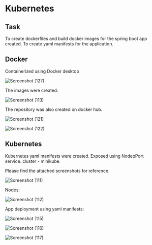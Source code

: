 # Kubernetes

## Task 

To create dockerfiles and build docker images for the spring boot app created. To create yaml manifests for the application.

## Docker 

Containerized using Docker desktop

![Screenshot (127)](https://user-images.githubusercontent.com/68069100/235367013-4c59a4b2-1d61-45e4-b3ee-7f743cdceb1f.png)

The images were created. 

![Screenshot (113)](https://user-images.githubusercontent.com/68069100/235366499-7061d5fb-0d61-4324-ba3d-5b0b59b21f0f.png)

The repository was also created on docker hub. 

![Screenshot (121)](https://user-images.githubusercontent.com/68069100/235366579-4c50fe72-368d-4245-b8de-9d864f54b55e.png)

![Screenshot (122)](https://user-images.githubusercontent.com/68069100/235366582-53e5f7e4-a922-45cd-a4fa-340332a4e1ae.png)

## Kubernetes 

Kubernetes yaml manifests were created. Exposed using NodepPort service. cluster - minikube. 

Please find the attached screenshots for reference. 

![Screenshot (111)](https://user-images.githubusercontent.com/68069100/235366758-eaf02bcc-0b25-400e-85ce-6b299059540d.png)

Nodes: 

![Screenshot (112)](https://user-images.githubusercontent.com/68069100/235366778-38fe2878-74da-4906-88dc-8a00534641c0.png)

App deployment using yaml manifests: 

![Screenshot (115)](https://user-images.githubusercontent.com/68069100/235366867-91a691ff-3a1b-49e2-86da-6439ce2395b3.png)

![Screenshot (116)](https://user-images.githubusercontent.com/68069100/235366882-462c4fd6-0c37-4a0c-b477-94c8fd213ff4.png)

![Screenshot (117)](https://user-images.githubusercontent.com/68069100/235366911-dbd8d225-0c1b-4a80-be98-ea9d74cc121f.png)





